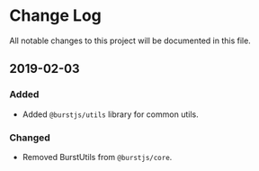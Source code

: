 # Change Log
All notable changes to this project will be documented in this file.

## 2019-02-03
### Added
- Added `@burstjs/utils` library for common utils.

### Changed
- Removed BurstUtils from `@burstjs/core`.